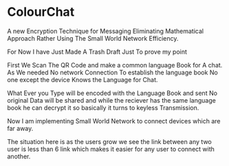 # ColourChat

A new Encryption Technique for Messaging Eliminating Mathematical Approach Rather Using The Small World Network Efficiency.

For Now I have Just Made A Trash Draft Just To prove my point

First We Scan The QR Code and make a common language Book for A chat.
As We needed No network Connection To establish the language book No one except the device Knows the Language for Chat.

What Ever you Type will be encoded with the Language Book and sent No original Data will be shared and while the reciever has the same language book he can decrypt it so basically it turns to keyless Transmission.

Now I am implementing Small World Network to connect devices which are far away.

The situation here is as the users grow we see the link between any two user is less than 6 link which makes it easier for any user to connect with another.


